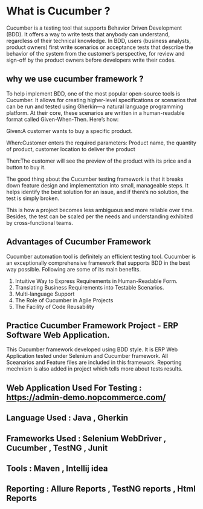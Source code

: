 
# What is Cucumber ?

Cucumber is a testing tool that supports Behavior Driven Development (BDD). It offers a way to write tests that anybody can understand, regardless of their technical knowledge. In BDD, users (business analysts, product owners) first write scenarios or acceptance tests that describe the behavior of the system from the customer’s perspective, for review and sign-off by the product owners before developers write their codes.

## why we use cucumber framework ?
To help implement BDD, one of the most popular open-source tools is Cucumber. It allows for creating higher-level specifications or scenarios that can be run and tested using Gherkin—a natural language programming platform. At their core, these scenarios are written in a human-readable format called Given-When-Then. Here’s how:

Given:A customer wants to buy a specific product.

When:Customer enters the required parameters: Product name, the quantity of product, customer location to deliver the product

Then:The customer will see the preview of the product with its price and a button to buy it.

The good thing about the Cucumber testing framework is that it breaks down feature design and implementation into small, manageable steps. It helps identify the best solution for an issue, and if there’s no solution, the test is simply broken.

This is how a project becomes less ambiguous and more reliable over time. Besides, the test can be scaled per the needs and understanding exhibited by cross-functional teams.
## Advantages of Cucumber Framework

Cucumber automation tool is definitely an efficient testing tool. Cucumber is an exceptionally comprehensive framework that supports BDD in the best way possible. Following are some of its main benefits.

1. Intuitive Way to Express Requirements in Human-Readable Form.
2. Translating Business Requirements into Testable Scenarios.
3. Multi-language Support
4. The Role of Cucumber in Agile Projects
5. The Facility of Code Reusability

## Practice Cucumber Framework Project - ERP Software Web Application.

This Cucumber framework developed using BDD style.
It is ERP Web Application tested under Selenium and Cucumber framework.
All Sceanarios  and Feature files are included in this framework.
Reporting mechnism is also added in project which tells more about tests results. 

## Web Application Used For Testing : https://admin-demo.nopcommerce.com/ 
## Language Used : Java , Gherkin 
## Frameworks Used : Selenium WebDriver , Cucumber , TestNG , Junit 
## Tools : Maven , Intellij idea  
## Reporting : Allure Reports , TestNG reports , Html Reports
